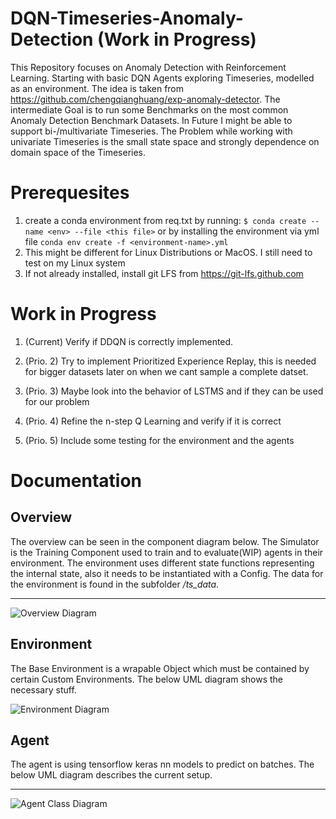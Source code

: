 # DQN-Timeseries-Anomaly-Detection (Work in Progress)

This Repository focuses on Anomaly Detection with Reinforcement Learning. Starting with basic DQN Agents exploring Timeseries, modelled as an environment.
The idea is taken from https://github.com/chengqianghuang/exp-anomaly-detector. The intermediate Goal is to run some Benchmarks on the most common Anomaly Detection Benchmark Datasets. In Future I might be able to support bi-/multivariate Timeseries. The Problem while working with univariate Timeseries is the small state space and strongly dependence on domain space of the Timeseries.

# Prerequesites

1. create a conda environment from req.txt by running:
  ```$ conda create --name <env> --file <this file>``` or by installing the environment via yml file 
  ```conda env create -f <environment-name>.yml```
2. This might be different for Linux Distributions or MacOS. I still need to test on my Linux system
3. If not already installed, install git LFS from https://git-lfs.github.com
# Work in Progress

1. (Current) Verify if DDQN is correctly implemented. 

2. (Prio. 2) Try to implement Prioritized Experience Replay, this is needed for bigger datasets later on when we cant sample a
complete datset.

3. (Prio. 3) Maybe look into the behavior of LSTMS and if they can be used for our problem

4. (Prio. 4) Refine the n-step Q Learning and verify if it is correct

5. (Prio. 5) Include some testing for the environment and the agents

# Documentation
## Overview

The overview can be seen in the component diagram below. The Simulator is the Training Component used to train and to evaluate(WIP) agents in their environment.
The environment uses different state functions representing the internal state, also it needs to be instantiated with a Config. The data for the environment is found in the subfolder */ts_data*.

---
![Overview Diagram](http://www.plantuml.com/plantuml/proxy?cache=no&src=https://raw.githubusercontent.com/jorekai/DQN-Timeseries-Anomaly-Detection/master/uml/overview.puml)

## Environment
The Base Environment is a wrapable Object which must be contained by certain Custom Environments. The below UML diagram shows the necessary stuff.

![Environment Diagram](http://www.plantuml.com/plantuml/proxy?cache=no&src=https://raw.githubusercontent.com/jorekai/DQN-Timeseries-Anomaly-Detection/master/uml/environment.puml)

## Agent
The agent is using tensorflow keras nn models to predict on batches. The below UML diagram describes the current setup.

---
![Agent Class Diagram](http://www.plantuml.com/plantuml/proxy?cache=no&src=https://raw.githubusercontent.com/jorekai/DQN-Timeseries-Anomaly-Detection/master/uml/agent.puml)

